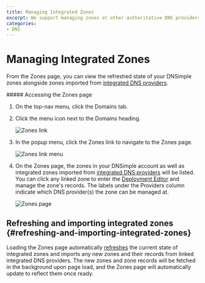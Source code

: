```yaml
---
title: Managing Integrated Zones
excerpt: We support managing zones at other authoritative DNS providers.
categories:
- DNS
---
```


# Managing Integrated Zones

From the Zones page, you can view the refreshed state of your DNSimple zones alongside zones imported from [integrated DNS providers](/articles/integrated-dns-providers).

<div class="section-steps" markdown="1">
##### Accessing the Zones page

1.  On the top-nav menu, click the <label>Domains</label> tab.

1.  Click the menu icon next to the <label>Domains</label> heading.

    ![Zones link](/files/zones-domains-link.png)

1.  In the popup menu, click the <label>Zones</label> link to navigate to the <label>Zones</label> page.

    ![Zones link menu](/files/zones-domains-link-menu.png)

1.  On the <label>Zones</label> page, the zones in your DNSimple account as well as integrated zones imported from [integrated DNS providers](/articles/integrated-dns-providers) will be listed. You can click any linked zone to enter the [Deployment Editor](/articles/deployment-editor) and manage the zone's records. The labels under the Providers column indicate which DNS provider(s) the zone can be managed at.

    ![Zones page](/files/zones-page.png)
</div>

## Refreshing and importing integrated zones {#refreshing-and-importing-integrated-zones}

Loading the Zones page automatically [refreshes](/articles/deployment-editor#refreshing-integrated-zone-records) the current state of integrated zones and imports any new zones and their records from linked integrated DNS providers. The new zones and zone records will be fetched in the background upon page load, and the Zones page will automatically update to reflect them once ready.
